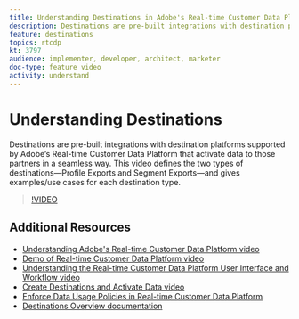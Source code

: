 ```yaml
---
title: Understanding Destinations in Adobe's Real-time Customer Data Platform (RTCDP)
description: Destinations are pre-built integrations with destination platforms supported by Adobe’s Real-time Customer Data Platform that activate data to those partners in a seamless way. This video defines the two types of destinations&mdash;Profile Exports and Segment Exports&mdash;and gives examples/use cases for each destination type.
feature: destinations
topics: rtcdp
kt: 3797
audience: implementer, developer, architect, marketer
doc-type: feature video
activity: understand
---
```


# Understanding Destinations

Destinations are pre-built integrations with destination platforms supported by Adobe’s Real-time Customer Data Platform that activate data to those partners in a seamless way. This video defines the two types of destinations&mdash;Profile Exports and Segment Exports&mdash;and gives examples/use cases for each destination type.

>[!VIDEO](https://video.tv.adobe.com/v/29707?quality=12&enable10seconds=on&speedcontrol=on)

## Additional Resources

* [Understanding Adobe's Real-time Customer Data Platform video](understanding-the-real-time-customer-data-platform.md)
* [Demo of Real-time Customer Data Platform video](demo.md)
* [Understanding the Real-time Customer Data Platform User Interface and Workflow video](understanding-the-real-time-customer-data-platform-user-interface.md)
* [Create Destinations and Activate Data video](create-destinations-and-activate-data.md)
* [Enforce Data Usage Policies in Real-time Customer Data Platform](../governance/enforce-data-usage-policies-in-real-time-cdp.md)
* [Destinations Overview documentation](https://docs.adobe.com/content/help/en/experience-platform/rtcdp/destinations/destinations-overview.html)

